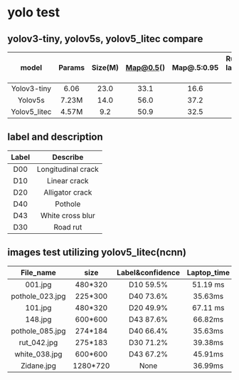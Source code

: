 # yolo test
## yolov3-tiny, yolov5s, yolov5_litec compare
|model|Params|Size(M)|Map@0.5()|Map@.5:0.95|Running time on laptop(480*320 )(ms)|
|:---:|:---:|:---:|:---:|:---:|:---:|
|Yolov3-tiny|	6.06|	23.0|	33.1|	16.6|	None|
|Yolov5s|7.23M|14.0|56.0|37.2|113.23ms|
|Yolov5_litec|4.57M|9.2|50.9|32.5|59.15ms|
## label and description

|Label|	Describe|
|:--:|:--:|
|D00|Longitudinal crack|
|D10|Linear crack|
|D20|Alligator crack|
|D40|Pothole|
|D43|White cross blur|
|D30|Road rut|

## images test utilizing yolov5_litec(ncnn)

|File_name|size|Label&confidence|Laptop_time|RaspberryPi1_time|
|:---:|:---:|:---:|:---:|:---:|
|001.jpg|480*320|D10 59.5%|51.19 ms|160.35ms|
|pothole_023.jpg|225*300|D40 73.6%|35.63ms|273.42ms|
|101.jpg|480*320|D20 49.9%|67.11 ms|392.87ms|
|148.jpg|600*600|D43 87.6%|66.82ms|280ms|
|pothole_085.jpg|274*184|D40 66.4%|35.63ms|273.42ms|
|rut_042.jpg|275*183|D30 71.2%|39.38ms|270.89ms|
|white_038.jpg|600*600|D43 67.2%|45.91ms|306.48ms|
|Zidane.jpg|1280*720|None|36.99ms|116.58ms|
